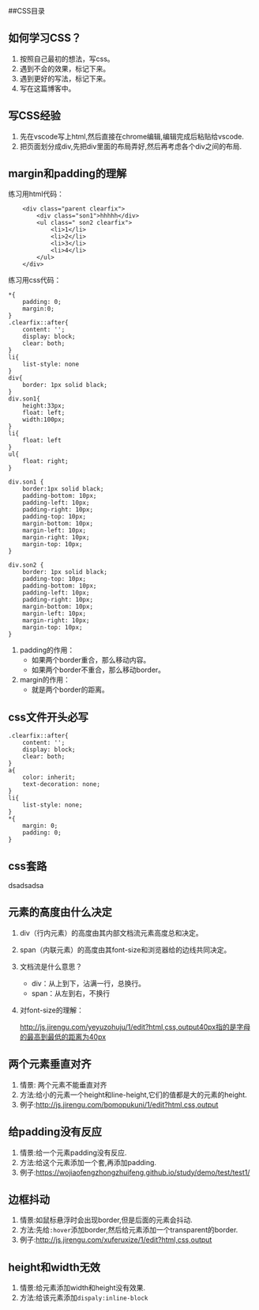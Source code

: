 ##CSS目录







## 如何学习CSS？

1. 按照自己最初的想法，写css。
2. 遇到不会的效果，标记下来。
3. 遇到更好的写法，标记下来。
4. 写在这篇博客中。



## 写CSS经验

1. 先在vscode写上html,然后直接在chrome编辑,编辑完成后粘贴给vscode.
2. 把页面划分成div,先把div里面的布局弄好,然后再考虑各个div之间的布局.

## margin和padding的理解

练习用html代码：

```
    <div class="parent clearfix">
        <div class="son1">hhhhh</div>
        <ul class=" son2 clearfix">
            <li>1</li>
            <li>2</li>
            <li>3</li>
            <li>4</li>
        </ul>
    </div>
```

练习用css代码：

```
*{
    padding: 0;
    margin:0;
}
.clearfix::after{
    content: '';
    display: block;
    clear: both;
}
li{
    list-style: none
}
div{
    border: 1px solid black;
}
div.son1{
    height:33px;
    float: left;
    width:100px;
}
li{
    float: left
}
ul{
    float: right;
}

div.son1 {
	border:1px solid black;
    padding-bottom: 10px;
    padding-left: 10px;
    padding-right: 10px;
    padding-top: 10px;
    margin-bottom: 10px;
    margin-left: 10px;
    margin-right: 10px;
    margin-top: 10px;
}

div.son2 {
    border: 1px solid black;
    padding-top: 10px;
    padding-bottom: 10px;
    padding-left: 10px;
    padding-right: 10px;
    margin-bottom: 10px;
    margin-left: 10px;
    margin-right: 10px;
    margin-top: 10px;
}
```

1. padding的作用：
   - 如果两个border重合，那么移动内容。
   - 如果两个border不重合，那么移动border。
2. margin的作用：
   - 就是两个border的距离。










##  css文件开头必写

```
.clearfix::after{
    content: '';
    display: block;
    clear: both;
}
a{
    color: inherit;
    text-decoration: none;
}
li{
    list-style: none;
}
*{
    margin: 0;
    padding: 0;
}
```



## css套路

dsadsadsa





## 元素的高度由什么决定

1. div（行内元素）的高度由其内部文档流元素高度总和决定。

2. span（内联元素）的高度由其font-size和浏览器给的边线共同决定。

3. 文档流是什么意思？

   - div：从上到下，沾满一行，总换行。
   - span：从左到右，不换行

4. 对font-size的理解：

   http://js.jirengu.com/yeyuzohuju/1/edit?html,css,output40px指的是字母的最高到最低的距离为40px







## 两个元素垂直对齐

1. 情景: 两个元素不能垂直对齐
2. 方法:给小的元素一个height和line-height,它们的值都是大的元素的height.
3. 例子:http://js.jirengu.com/bomopukuni/1/edit?html,css,output





## 给padding没有反应

1. 情景:给一个元素padding没有反应.
2. 方法:给这个元素添加一个套,再添加padding.
3. 例子:https://wojiaofengzhongzhuifeng.github.io/study/demo/test/test1/






## 边框抖动	

1. 情景:如鼠标悬浮时会出现border,但是后面的元素会抖动.
2. 方法:先给`:hover`添加border,然后给元素添加一个transparent的border.
3. 例子:http://js.jirengu.com/xuferuxize/1/edit?html,css,output





## height和width无效

1. 情景:给元素添加width和height没有效果.
2. 方法:给该元素添加`dispaly:inline-block`

